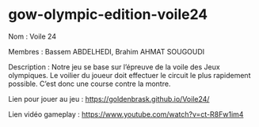 # gow-olympic-edition-voile24
Nom : Voile 24

Membres : Bassem ABDELHEDI, Brahim AHMAT SOUGOUDI

Description : Notre jeu se base sur l’épreuve de la voile des Jeux olympiques. Le voilier du joueur 
doit effectuer le circuit le plus rapidement possible. C’est donc une course contre la 
montre.

Lien pour jouer au jeu : https://goldenbrask.github.io/Voile24/

Lien vidéo gameplay : https://www.youtube.com/watch?v=ct-R8Fw1im4
